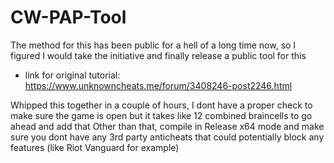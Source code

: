 # CW-PAP-Tool
The method for this has been public for a hell of a long time now, so I figured I would take the initiative and finally release a public tool for this
- link for original tutorial: https://www.unknowncheats.me/forum/3408246-post2246.html

Whipped this together in a couple of hours, I dont have a proper check to make sure the game is open but it takes like 12 combined braincells to go ahead and add that
Other than that, compile in Release x64 mode and make sure you dont have any 3rd party anticheats that could potentially block any features (like Riot Vanguard for example)
